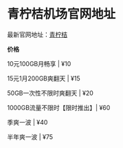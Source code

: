 # 青柠桔机场官网地址

最新官网地址：[青柠桔](https://nvg.navigationpremium.cc)

**价格**

10元100GB月畅享 | ¥10

15元1月200GB爽翻天 | ¥15

50GB一次性不限时爽翻天 | ¥20

1000GB流量不限时【限时推出】| ¥60

季爽一波 | ¥40

半年爽一波 | ¥75

